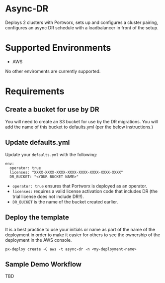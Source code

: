# Async-DR

Deploys 2 clusters with Portworx, sets up and configures a cluster pairing, configures an async DR schedule with a loadbalancer in front of the setup.

# Supported Environments

* AWS

No other enviroments are currently supported.

# Requirements

## Create a bucket for use by DR

You will need to create an S3 bucket for use by the DR migrations. You will add the name of this bucket to defaults.yml (per the below instructions.)

## Update defaults.yml

Update your `defaults.yml` with the following:

```
env:
  operator: true
  licenses: "XXXX-XXXX-XXXX-XXXX-XXXX-XXXX-XXXX-XXXX"
  DR_BUCKET: "<YOUR BUCKET NAME>"
```

* `operator: true` ensures that Portworx is deployed as an operator.
* `licenses:` requires a valid license activation code that includes DR (the trial license does not include DR!!).
* `DR_BUCKET` is the name of the bucket created earlier.


## Deploy the template

It is a best practice to use your initials or name as part of the name of the deployment in order to make it easier for others to see the ownership of the deployment in the AWS console.

```
px-deploy create -C aws -t async-dr -n <my-deployment-name>
```

## Sample Demo Workflow

TBD